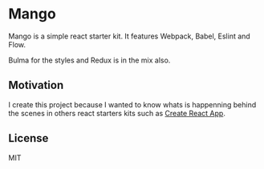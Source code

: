 # Mango

Mango is a simple react starter kit. It features Webpack, Babel, Eslint and Flow.

Bulma for the styles and Redux is in the mix also.

## Motivation

I create this project because I wanted to know whats is happenning behind the scenes in others react starters kits such as [Create React App](https://github.com/facebookincubator/create-react-app).

## License

MIT